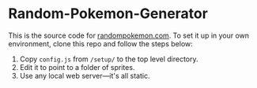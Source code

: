 # Random-Pokemon-Generator
This is the source code for [randompokemon.com](http://randompokemon.com). To set it up in your own environment, clone this repo and follow the steps below:

1. Copy `config.js` from `/setup/` to the top level directory.
2. Edit it to point to a folder of sprites.
3. Use any local web server—it's all static.
